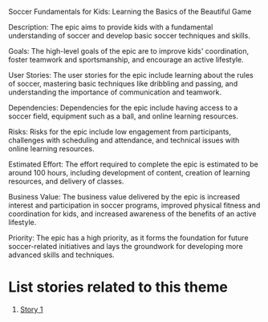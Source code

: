 Soccer Fundamentals for Kids: Learning the Basics of the Beautiful Game

Description: The epic aims to provide kids with a fundamental understanding of soccer and develop basic soccer techniques and skills.

Goals: The high-level goals of the epic are to improve kids' coordination, foster teamwork and sportsmanship, and encourage an active lifestyle.

User Stories: The user stories for the epic include learning about the rules of soccer, mastering basic techniques like dribbling and passing, and understanding the importance of communication and teamwork.

Dependencies: Dependencies for the epic include having access to a soccer field, equipment such as a ball, and online learning resources.

Risks: Risks for the epic include low engagement from participants, challenges with scheduling and attendance, and technical issues with online learning resources.

Estimated Effort: The effort required to complete the epic is estimated to be around 100 hours, including development of content, creation of learning resources, and delivery of classes.

Business Value: The business value delivered by the epic is increased interest and participation in soccer programs, improved physical fitness and coordination for kids, and increased awareness of the benefits of an active lifestyle.

Priority: The epic has a high priority, as it forms the foundation for future soccer-related initiatives and lays the groundwork for developing more advanced skills and techniques.

# List stories related to this theme
1. [Story 1](documentation/templates/theme/initiatives/epics/stories/story_template.md)